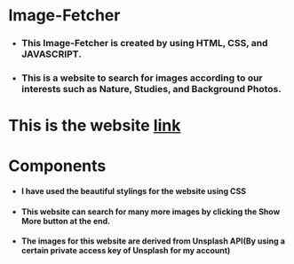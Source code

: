 # Image-Fetcher
* <h3> This Image-Fetcher is created by using HTML, CSS, and JAVASCRIPT. <h3/>
* <h3> This is a website to search for images according to our interests such as Nature, Studies, and Background Photos. <h3/>
# This is the website [link](https://photo-pipeline.netlify.app/)
# Components 
* <h4> I have used the beautiful stylings for the website using CSS <h4/>
* <h4> This website can search for many more images by clicking the Show More button at the end. <h4/>
* <h4> The images for this website are derived from Unsplash API(By using a certain private access key of Unsplash for my account) <h4/>
  


















